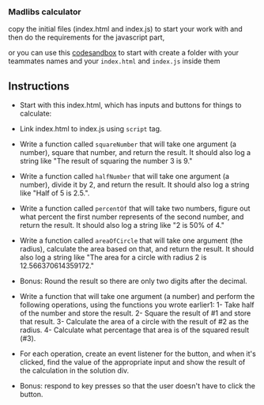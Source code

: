 ### Madlibs calculator

copy the initial files (index.html and index.js) to start your work with and then do the requirements for the javascript part,

or you can use this [codesandbox](https://codesandbox.io/s/cold-bird-hntlu?file=/index.html) to start with
create a folder with your teammates names and your `index.html` and `index.js` inside them

## Instructions

- Start with this index.html, which has inputs and buttons for things to calculate:

- Link index.html to index.js using `script` tag.

- Write a function called `squareNumber` that will take one argument (a number), square that number, and return the result. It should also log a string like "The result of squaring the number 3 is 9."

- Write a function called `halfNumber` that will take one argument (a number), divide it by 2, and return the result. It should also log a string like "Half of 5 is 2.5.".

- Write a function called `percentOf` that will take two numbers, figure out what percent the first number represents of the second number, and return the result. It should also log a string like "2 is 50% of 4."

- Write a function called `areaOfCircle` that will take one argument (the radius), calculate the area based on that, and return the result. It should also log a string like "The area for a circle with radius 2 is 12.566370614359172."

- Bonus: Round the result so there are only two digits after the decimal.

- Write a function that will take one argument (a number) and perform the following operations, using the functions you wrote earlier1:
  1- Take half of the number and store the result.
  2- Square the result of #1 and store that result.
  3- Calculate the area of a circle with the result of #2 as the radius.
  4- Calculate what percentage that area is of the squared result (#3).

- For each operation, create an event listener for the button, and when it's clicked, find the value of the appropriate input and show the result of the calculation in the solution div.

- Bonus: respond to key presses so that the user doesn't have to click the button.
